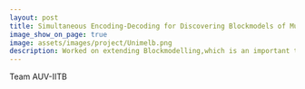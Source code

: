 ```yaml
---
layout: post
title: Simultaneous Encoding-Decoding for Discovering Blockmodels of Multi-view Social Networks
image_show_on_page: true
image: assets/images/project/Unimelb.png
description: Worked on extending Blockmodelling,which is an important technique in social network analysis, to incorporate multiple sources of information including edge types and node attributes that can find cluster of nodes that are highly similar in connections and/or attributes. The new approaches I worked on has improved on the state of the art and I have submitted the research work for AAAI conference
---
```

Team AUV-IITB
